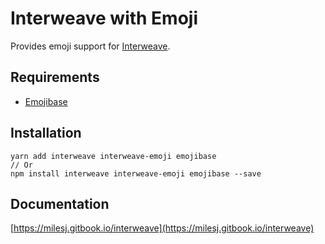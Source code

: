 # Interweave with Emoji

Provides emoji support for [Interweave](https://github.com/milesj/interweave).

## Requirements

- [Emojibase](https://github.com/milesj/emojibase)

## Installation

```
yarn add interweave interweave-emoji emojibase
// Or
npm install interweave interweave-emoji emojibase --save
```

## Documentation

[https://milesj.gitbook.io/interweave](https://milesj.gitbook.io/interweave)
